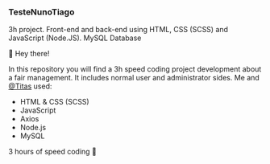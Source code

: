 ### TesteNunoTiago ###
3h project. Front-end and back-end using HTML, CSS (SCSS) and JavaScript (Node.JS). MySQL Database

🦉 Hey there!

In this repository you will find a 3h speed coding project development about a fair management. It includes normal user and administrator sides.
Me and [@Titas](https://github.com/Titasdp) used:

* HTML & CSS (SCSS)
* JavaScript
* Axios
* Node.js
* MySQL

3 hours of speed coding 🐍
